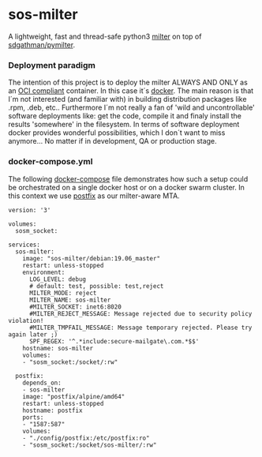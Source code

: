 # sos-milter
A lightweight, fast and thread-safe python3 [milter](http://www.postfix.org/MILTER_README.html) on top of [sdgathman/pymilter](https://github.com/sdgathman/pymilter).

### Deployment paradigm
The intention of this project is to deploy the milter ALWAYS AND ONLY as an [OCI compliant](https://www.opencontainers.org) container. In this case it´s [docker](https://www.docker.com). The main reason is that I´m not interested (and familiar with) in building distribution packages like .rpm, .deb, etc.. Furthermore I´m not really a fan of 'wild and uncontrollable' software deployments like: get the code, compile it and finaly install the results 'somewhere' in the filesystem. In terms of software deployment docker provides wonderful possibilities, which I don´t want to miss anymore... No matter if in development, QA or production stage.

### docker-compose.yml
The following [docker-compose](https://docs.docker.com/compose/) file demonstrates how such a setup could be orchestrated on a single docker host or on a docker swarm cluster. In this context we use [postfix](http://www.postfix.org) as our milter-aware MTA.

```
version: '3'

volumes:
  sosm_socket:

services:
  sos-milter:
    image: "sos-milter/debian:19.06_master"
    restart: unless-stopped
    environment:
      LOG_LEVEL: debug
      # default: test, possible: test,reject
      MILTER_MODE: reject
      MILTER_NAME: sos-milter
      #MILTER_SOCKET: inet6:8020
      #MILTER_REJECT_MESSAGE: Message rejected due to security policy violation!
      #MILTER_TMPFAIL_MESSAGE: Message temporary rejected. Please try again later ;)
      SPF_REGEX: '^.*include:secure-mailgate\.com.*$$'
    hostname: sos-milter
    volumes:
    - "sosm_socket:/socket/:rw"

  postfix:
    depends_on:
    - sos-milter
    image: "postfix/alpine/amd64"
    restart: unless-stopped
    hostname: postfix
    ports:
    - "1587:587"
    volumes:
    - "./config/postfix:/etc/postfix:ro"
    - "sosm_socket:/socket/sos-milter/:rw"
```
